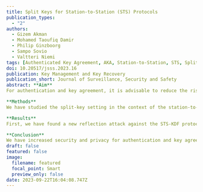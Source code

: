 ```yaml
---
title: Split Keys for Station-to-Station (STS) Protocols
publication_types:
  - "2"
authors:
  - Gizem Akman
  - Mohamed Taoufiq Damir
  - Philip Ginzboorg
  - Sampo Sovio
  - Valtteri Niemi
tags: [Authenticated Key Agreement, AKA, Station-to-Station, STS, Split Key, Formal Verification, ProVerif]
doi: 10.20517/jsss.2023.16
publication: Key Management and Key Recovery
publication_short: Journal of Surveillance, Security and Safety
abstract: **Aim**
For authentication and key agreement, it is advisable to reduce the risks of key exposure and provide an additional level of control over key usage. This can be achieved by splitting the secret key across several devices, requiring their cooperation to use the key effectively.

**Methods**
We have studied the split-key setting in the context of the station-to-station with key derivation function (STS-KDF) protocol – a well-known two-party authenticated key agreement protocol based on the Diffie-Hellman key exchange and digital signatures – and developed it further. We use the methods of design science, modeling, and formal verification.

**Results**
First, we have found a new reflection attack against the STS-KDF protocol for scenarios where several entities share the same private key. We designed a modification of that protocol, called STS-KDF with certificate binding (STS-KDF-CB), that includes measures against this attack and enhances user privacy. Second, we designed the STS-KDF-CB with the key encapsulation mechanism (KEM) protocol, where KEM is used instead of the Diffie-Hellman key exchange and digital signatures. Third, we designed split-key variants of the STS-KDF-CB and STS-KDF-CB with KEM protocols. The security properties of the STS-KDF protocol, the STS-KDF-CB protocols, and their split-key variants were formally verified using the ProVerif tool.

**Conclusion**
We have increased security and privacy for authentication and key agreement by developing new variants of the STS-KDF protocol. In addition, we have STS-KDF variants for the split key setting. Future work includes implementation of the protocols and extension to the case where one of the split-key devices provides attestation for the other.
draft: false
featured: false
image:
  filename: featured
  focal_point: Smart
  preview_only: false
date: 2023-09-22T16:04:08.747Z
---
```

